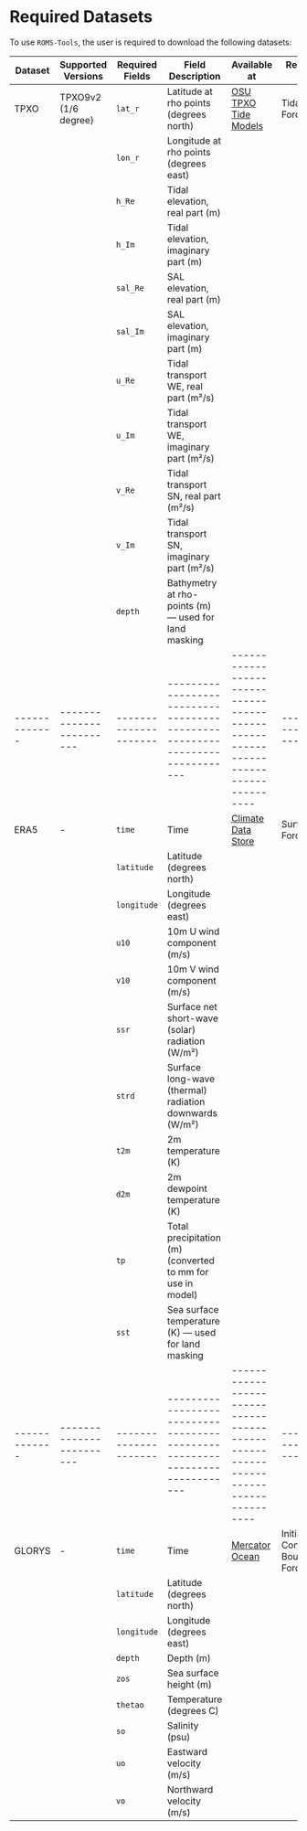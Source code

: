 # Required Datasets

To use `ROMS-Tools`, the user is required to download the following datasets:


| **Dataset** | **Supported Versions** | **Required Fields** | **Field Description**                                                      | **Available at**                                                                 | **Required For**    |
|-------------|------------------------|---------------------|---------------------------------------------------------------------------|----------------------------------------------------------------------------------|---------------------|
| TPXO        | TPXO9v2 (1/6 degree)   | `lat_r`             | Latitude at rho points (degrees north)                                     | [OSU TPXO Tide Models](https://www.tpxo.net/global)                             | Tidal Forcing       |
|             |                        | `lon_r`             | Longitude at rho points (degrees east)                                     |                                                                                  |                     |
|             |                        | `h_Re`              | Tidal elevation, real part (m)                                              |                                                                                  |                     |
|             |                        | `h_Im`              | Tidal elevation, imaginary part (m)                                         |                                                                                  |                     |
|             |                        | `sal_Re`            | SAL elevation, real part (m)                                               |                                                                                  |                     |
|             |                        | `sal_Im`            | SAL elevation, imaginary part (m)                                          |                                                                                  |                     |
|             |                        | `u_Re`              | Tidal transport WE, real part (m²/s)                                       |                                                                                  |                     |
|             |                        | `u_Im`              | Tidal transport WE, imaginary part (m²/s)                                  |                                                                                  |                     |
|             |                        | `v_Re`              | Tidal transport SN, real part (m²/s)                                       |                                                                                  |                     |
|             |                        | `v_Im`              | Tidal transport SN, imaginary part (m²/s)                                  |                                                                                  |                     |
|             |                        | `depth`             | Bathymetry at rho-points (m) — used for land masking                       |                                                                                  |                     |
|-------------|------------------------|---------------------|---------------------------------------------------------------------------|----------------------------------------------------------------------------------|---------------------|
| ERA5        | -                      | `time`              | Time                                                                      | [Climate Data Store](https://cds.climate.copernicus.eu/datasets/reanalysis-era5-single-levels) | Surface Forcing     |
|             |                        | `latitude`          | Latitude (degrees north)                                                  |                                                                                  |                     |
|             |                        | `longitude`         | Longitude (degrees east)                                                  |                                                                                  |                     |
|             |                        | `u10`               | 10m U wind component (m/s)                                                 |                                                                                  |                     |
|             |                        | `v10`               | 10m V wind component (m/s)                                                 |                                                                                  |                     |
|             |                        | `ssr`               | Surface net short-wave (solar) radiation (W/m²)                            |                                                                                  |                     |
|             |                        | `strd`              | Surface long-wave (thermal) radiation downwards (W/m²)                     |                                                                                  |                     |
|             |                        | `t2m`               | 2m temperature (K)                                                        |                                                                                  |                     |
|             |                        | `d2m`               | 2m dewpoint temperature (K)                                               |                                                                                  |                     |
|             |                        | `tp`                | Total precipitation (m) (converted to mm for use in model)                 |                                                                                  |                     |
|             |                        | `sst`               | Sea surface temperature (K) — used for land masking                        |                                                                                  |                     |
|-------------|------------------------|---------------------|---------------------------------------------------------------------------|----------------------------------------------------------------------------------|---------------------|
| GLORYS      | -                      | `time`              | Time                                                                      | [Mercator Ocean](https://www.mercator-ocean.eu/en/ocean-science/glorys/) | Initial Conditions, Boundary Forcing     |
|             |                        | `latitude`          | Latitude (degrees north)                                                  |                                                                                  |                     |
|             |                        | `longitude`         | Longitude (degrees east)                                                  |                                                                                  |                     |
|             |                        | `depth`         | Depth (m)                                                  |                                                                                  |                     |
|             |                        | `zos`               | Sea surface height (m)                                                    |                                                                                  |                     |
|             |                        | `thetao`            | Temperature (degrees C)                                                   |                                                                                  |                     |
|             |                        | `so`                | Salinity (psu)                                                            |                                                                                  |                     |
|             |                        | `uo`                | Eastward velocity (m/s)                                                   |                                                                                  |                     |
|             |                        | `vo`                | Northward velocity (m/s)                                                  |                                                                                  |                     |
